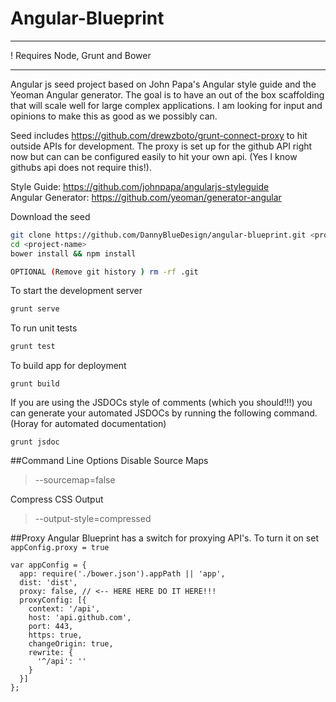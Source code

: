 Angular-Blueprint
=================

***
! Requires Node, Grunt and Bower
***

Angular js seed project based on John Papa's Angular style guide and the Yeoman Angular generator. The goal is to have an out of the box scaffolding that will scale well for large complex applications. I am looking for input and opinions to make this as good as we possibly can.
  
Seed includes https://github.com/drewzboto/grunt-connect-proxy to hit outside APIs for development. The proxy is set up for the github API right now but can can be configured easily to hit your own api. (Yes I know githubs api does not require this!). 

Style Guide: https://github.com/johnpapa/angularjs-styleguide  
Angular Generator: https://github.com/yeoman/generator-angular  

Download the seed
```bash
git clone https://github.com/DannyBlueDesign/angular-blueprint.git <project-name>
cd <project-name>
bower install && npm install

OPTIONAL (Remove git history ) rm -rf .git
```

To start the development server
```bash
grunt serve
```

To run unit tests
```bash
grunt test
```

To build app for deployment
```shell
grunt build
```

If you are using the JSDOCs style of comments (which you should!!!) you can generate your automated JSDOCs by running the following command. (Horay for automated documentation)
```JS
grunt jsdoc
```

##Command Line Options
Disable Source Maps
> --sourcemap=false

Compress CSS Output
> --output-style=compressed

##Proxy
Angular Blueprint has a switch for proxying API's. To turn it on set ```appConfig.proxy = true```
```JS
var appConfig = {
  app: require('./bower.json').appPath || 'app',
  dist: 'dist',
  proxy: false, // <-- HERE HERE DO IT HERE!!!
  proxyConfig: [{
    context: '/api',
    host: 'api.github.com',
    port: 443,
    https: true,
    changeOrigin: true,
    rewrite: {
      '^/api': ''
    }
  }]
};
```


